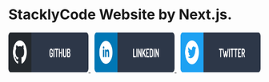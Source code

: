 <h1>StacklyCode Website by Next.js.</h1>

<div align="center">
<a target="_blank" href="https://github.com/StacklyCode/" title="Github" alt="Github">
        <img height="80" width="160" src="https://raw.githubusercontent.com/erianvc/erianvc/master/badges/socials/github-badge.svg">
    </a>
        &nbsp;
    <a target="_blank" href="https://www.linkedin.com/company/stackly-code" title="Linkedin" alt="Linkedin">
        <img height="80" width="160" src="https://raw.githubusercontent.com/erianvc/erianvc/master/badges/socials/linkedin-badge.svg">
    </a>
        &nbsp;
    <a target="_blank" href="https://twitter.com/erianvc/" title="Twitter" alt="Twitter">
        <img height="80" width="160" src="https://raw.githubusercontent.com/erianvc/erianvc/master/badges/socials/twitter-badge.svg">
    </a>
</div>
